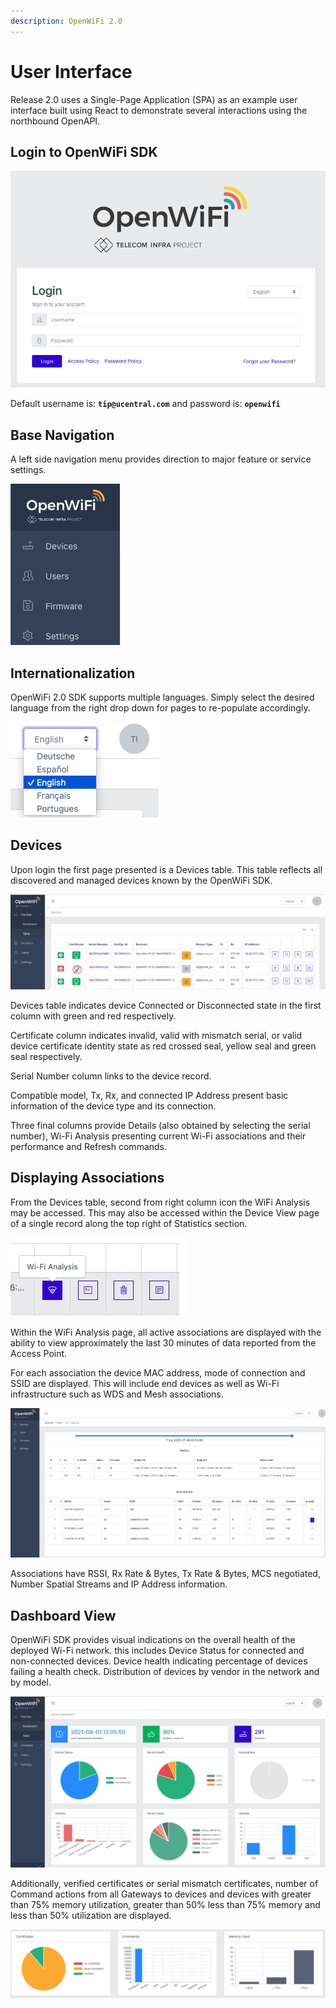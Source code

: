 ```yaml
---
description: OpenWiFi 2.0
---
```


# User Interface

Release 2.0 uses a Single-Page Application (SPA) as an example user interface built using React to demonstrate several interactions using the northbound OpenAPI.

## Login to OpenWiFi SDK

![Login Page](../.gitbook/assets/screen-shot-2021-07-28-at-4.40.17-pm.png)

Default username is: **`tip@ucentral.com`** and password is: **`openwifi`**

## **Base Navigation**

A left side navigation menu provides direction to major feature or service settings.

![Left Navigation](../.gitbook/assets/screen-shot-2021-07-29-at-3.21.37-pm.png)

## Internationalization

OpenWiFi 2.0 SDK supports multiple languages. Simply select the desired language from the right drop down for pages to re-populate accordingly.

![](../.gitbook/assets/screen-shot-2021-07-29-at-3.26.35-pm.png)

## Devices

Upon login the first page presented is a Devices table. This table reflects all discovered and managed devices known by the OpenWiFi SDK.

![Devices Table](../.gitbook/assets/screen-shot-2021-08-01-at-12.04.01-pm.png)

Devices table indicates device Connected or Disconnected state in the first column with green and red respectively.

Certificate column indicates invalid, valid with mismatch serial, or valid device certificate identity state as red crossed seal, yellow seal and green seal respectively.

Serial Number column links to the device record.

Compatible model, Tx, Rx, and connected IP Address present basic information of the device type and its connection.

Three final columns provide Details (also obtained by selecting the serial number), Wi-Fi Analysis presenting current Wi-Fi associations and their performance and Refresh commands.

## Displaying Associations

From the Devices table, second from right column icon the WiFi Analysis may be accessed. This may also be accessed within the Device View page of a single record along the top right of Statistics section.

![Wi-Fi Analysis](../.gitbook/assets/screen-shot-2021-08-01-at-12.04.36-pm.png)

Within the WiFi Analysis page, all active associations are displayed with the ability to view approximately the last 30 minutes of data reported from the Access Point.

For each association the device MAC address, mode of connection and SSID are displayed. This will include end devices as well as Wi-Fi infrastructure such as WDS and Mesh associations.

![](../.gitbook/assets/screen-shot-2021-07-28-at-4.54.43-pm.png)

Associations have RSSI, Rx Rate & Bytes, Tx Rate & Bytes, MCS negotiated, Number Spatial Streams and IP Address information.

## Dashboard View

OpenWiFi SDK provides visual indications on the overall health of the deployed Wi-Fi network. this includes Device Status for connected and non-connected devices. Device health indicating percentage of devices failing a health check. Distribution of devices by vendor in the network and by model.

![Dashboard View](../.gitbook/assets/screen-shot-2021-08-01-at-12.06.15-pm.png)

Additionally, verified certificates or serial mismatch certificates, number of Command actions from all Gateways to devices and devices with greater than 75% memory utilization, greater than 50% less than 75% memory and less than 50% utilization are displayed.

![](../.gitbook/assets/screen-shot-2021-07-30-at-12.09.27-am.png)
